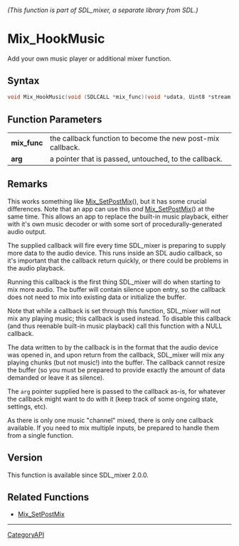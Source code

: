 ###### (This function is part of SDL_mixer, a separate library from SDL.)
# Mix_HookMusic

Add your own music player or additional mixer function.

## Syntax

```c
void Mix_HookMusic(void (SDLCALL *mix_func)(void *udata, Uint8 *stream, int len), void *arg);

```

## Function Parameters

|                  |                                                            |
| ---------------- | ---------------------------------------------------------- |
| **mix_func**     | the callback function to become the new post-mix callback. |
| **arg**          | a pointer that is passed, untouched, to the callback.      |

## Remarks

This works something like [Mix_SetPostMix](Mix_SetPostMix.md)(), but it has
some crucial differences. Note that an app can use this _and_
[Mix_SetPostMix](Mix_SetPostMix.md)() at the same time. This allows an app to
replace the built-in music playback, either with it's own music decoder or
with some sort of procedurally-generated audio output.

The supplied callback will fire every time SDL_mixer is preparing to supply
more data to the audio device. This runs inside an SDL audio callback, so
it's important that the callback return quickly, or there could be problems
in the audio playback.

Running this callback is the first thing SDL_mixer will do when starting to
mix more audio. The buffer will contain silence upon entry, so the callback
does not need to mix into existing data or initialize the buffer.

Note that while a callback is set through this function, SDL_mixer will not
mix any playing music; this callback is used instead. To disable this
callback (and thus reenable built-in music playback) call this function
with a NULL callback.

The data written to by the callback is in the format that the audio device
was opened in, and upon return from the callback, SDL_mixer will mix any
playing chunks (but not music!) into the buffer. The callback cannot resize
the buffer (so you must be prepared to provide exactly the amount of data
demanded or leave it as silence).

The `arg` pointer supplied here is passed to the callback as-is, for
whatever the callback might want to do with it (keep track of some ongoing
state, settings, etc).

As there is only one music "channel" mixed, there is only one callback
available. If you need to mix multiple inputs, be prepared to handle them
from a single function.

## Version

This function is available since SDL_mixer 2.0.0.

## Related Functions

* [Mix_SetPostMix](Mix_SetPostMix.md)

----
[CategoryAPI](CategoryAPI.md)

